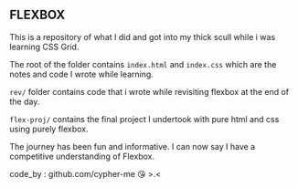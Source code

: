 ## FLEXBOX
This is a repository of what I did and got into my thick scull while i was learning CSS Grid. 

The root of the folder contains `index.html` and `index.css` which are the notes and code I wrote while learning.

`rev/` folder contains code that i wrote while revisiting flexbox at the end of the day.

`flex-proj/` contains the final project I undertook with pure html and css using purely flexbox.

The journey has been fun and informative.
I can now say I have a competitive understanding of Flexbox.


code_by : github.com/cypher-me
😘 >.<
